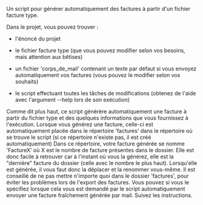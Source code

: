 Un script pour générer automatiquement des factures à partir d'un fichier facture type.

Dans le projet, vous pouvez trouver :

- l'énoncé du projet

- le fichier facture type (que vous pouvez modifier selon vos besoins, mais attention aux bêtises)

- un fichier 'corps_de_mail' contenant un texte par défaut si vous envoyez automatiquement vos factures (vous pouvez le modifier selon vos souhaits)

- le script effectuant toutes les tâches de modifications (obtenez de l'aide avec l'argument --help lors de son exécution)


Comme dit plus haut, ce script générère automatiquement une facture à partir du fichier type et des quelques informations que vous fournissez à l'exécution.
Lorsque vous générez une facture, celle-ci est automatiquement placée dans le répertoire 'factures' dans le répertoire où se trouve le script (si ce répertoire n'existe pas, il est créé automatiquement)
Dans ce répertoire, votre facture générée se nomme 'FactureX' où X est le nombre de facture présentes dans le dossier. Elle est donc facile à retrouver car à l'instant où vous la générez, elle est la "dernière" facture du dossier (celle avec le nombre le plus haut).
Lorsqu'elle est générée, il vous faut donc la déplacer et la renommer vous-même.
Il est conseillé de ne pas mettre n'importe quoi dans le dossier 'factures', pour éviter les problèmes lors de l'export des factures.
Vous pouvez si vous le spécifiez lorsque cela vous est demandé par le script automatiquement envoyer une facture fraîchement générée par mail. Suivez les instructions.
